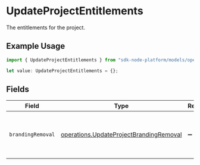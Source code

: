 # UpdateProjectEntitlements

The entitlements for the project.

## Example Usage

```typescript
import { UpdateProjectEntitlements } from "sdk-node-platform/models/operations";

let value: UpdateProjectEntitlements = {};
```

## Fields

| Field                                                                                              | Type                                                                                               | Required                                                                                           | Description                                                                                        |
| -------------------------------------------------------------------------------------------------- | -------------------------------------------------------------------------------------------------- | -------------------------------------------------------------------------------------------------- | -------------------------------------------------------------------------------------------------- |
| `brandingRemoval`                                                                                  | [operations.UpdateProjectBrandingRemoval](../../models/operations/updateprojectbrandingremoval.md) | :heavy_minus_sign:                                                                                 | Whether branding can be removed from the UI library.                                               |